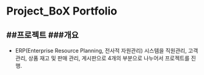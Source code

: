 # Project_BoX Portfolio
##프로젝트
###개요
----
* ERP(Enterprise Resource Planning, 전사적 자원관리) 시스템을 직원관리, 고객관리, 상품 재고 및 판매 관리, 게시판으로 4개의 부분으로 나누어서 프로젝트를 진행. 

